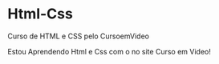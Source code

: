 # Html-Css
 Curso de HTML e CSS pelo CursoemVideo

Estou Aprendendo Html e Css com o no site Curso em Video!